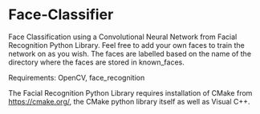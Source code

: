 # Face-Classifier
Face Classification using a Convolutional Neural Network from Facial Recognition Python Library.
Feel free to add your own faces to train the network on as you wish. 
The faces are labelled based on the name of the directory where the faces are stored in known_faces.

Requirements: OpenCV, face_recognition

 The Facial Recognition Python Library requires installation of CMake from https://cmake.org/, the CMake python library itself as well as Visual C++.

